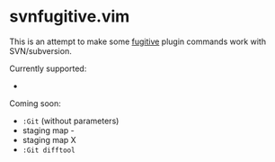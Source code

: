 # svnfugitive.vim


This is an attempt to make some [fugitive][fugitive.vim] plugin commands work
with SVN/subversion.

[fugitive.vim]: https://github.com/tpope/vim-fugitive

Currently supported:

* <None>

Coming soon:

* `:Git` (without parameters)
* staging map -
* staging map X
* `:Git difftool` 

